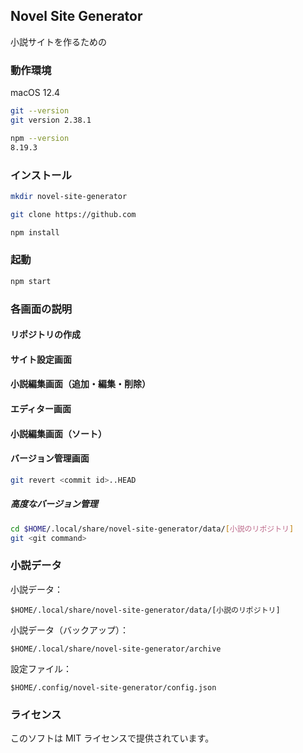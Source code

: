 ## Novel Site Generator

小説サイトを作るための

### 動作環境

macOS 12.4

~~~bash
git --version
git version 2.38.1

npm --version
8.19.3
~~~

### インストール

~~~bash
mkdir novel-site-generator

git clone https://github.com

npm install
~~~

### 起動

~~~bash
npm start
~~~

### 各画面の説明

#### リポジトリの作成

#### サイト設定画面

#### 小説編集画面（追加・編集・削除）

#### エディター画面

#### 小説編集画面（ソート）

#### バージョン管理画面

~~~bash
git revert <commit id>..HEAD
~~~

##### 高度なバージョン管理

~~~bash
cd $HOME/.local/share/novel-site-generator/data/[小説のリポジトリ]
git <git command>
~~~

### 小説データ

小説データ：

`$HOME/.local/share/novel-site-generator/data/[小説のリポジトリ]`

小説データ（バックアップ）：

`$HOME/.local/share/novel-site-generator/archive`

設定ファイル：

`$HOME/.config/novel-site-generator/config.json`

### ライセンス

このソフトは MIT ライセンスで提供されています。
